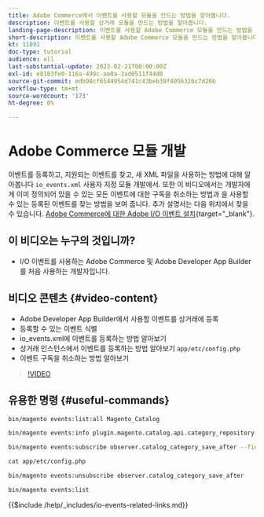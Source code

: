 ```yaml
---
title: Adobe Commerce에서 이벤트를 사용할 모듈을 만드는 방법을 알아봅니다.
description: 이벤트를 사용할 상거래 모듈을 만드는 방법을 알아봅니다.
landing-page-description: 이벤트를 사용할 Adobe Commerce 모듈을 만드는 방법을 알아봅니다.
short-description: 이벤트를 사용할 Adobe Commerce 모듈을 만드는 방법을 알아봅니다.
kt: 11891
doc-type: tutorial
audience: all
last-substantial-update: 2023-02-21T00:00:00Z
exl-id: e8103fe0-116a-499c-ae0a-3ad0511f44d0
source-git-commit: edb98cf6544954d741c43beb39f4056326c7d26b
workflow-type: tm+mt
source-wordcount: '173'
ht-degree: 0%

---
```


# Adobe Commerce 모듈 개발

이벤트를 등록하고, 지원되는 이벤트를 찾고, 새 XML 파일을 사용하는 방법에 대해 알아봅니다 `io_events.xml` 사용자 지정 모듈 개발에서. 또한 이 비디오에서는 개발자에게 이미 정의되어 있을 수 있는 모든 이벤트에 대한 구독을 취소하는 방법과 을 사용할 수 있는 등록된 이벤트를 찾는 방법을 보여 줍니다. 추가 설명서는 다음 위치에서 찾을 수 있습니다. [Adobe Commerce에 대한 Adobe I/O 이벤트 설치](https://developer.adobe.com/commerce/events/get-started/installation/){target="_blank"}.

## 이 비디오는 누구의 것입니까?

* I/O 이벤트를 사용하는 Adobe Commerce 및 Adobe Developer App Builder를 처음 사용하는 개발자입니다.

## 비디오 콘텐츠 {#video-content}

* Adobe Developer App Builder에서 사용할 이벤트를 상거래에 등록
* 등록할 수 있는 이벤트 식별
* io_events.xml에 이벤트를 등록하는 방법 알아보기
* 상거래 인스턴스에서 이벤트를 등록하는 방법 알아보기 `app/etc/config.php`
* 이벤트 구독을 취소하는 방법 알아보기

>[!VIDEO](https://video.tv.adobe.com/v/3415802?quality=12&learn=on)

## 유용한 명령 {#useful-commands}

```bash
bin/magento events:list:all Magento_Catalog

bin/magento events:info plugin.magento.catalog.api.category_repository.save

bin/magento events:subscribe observer.catalog_category_save_after --fields=entity_id --fields=parent_id

cat app/etc/config.php

bin/magento events:unsubscribe observer.catalog_category_save_after

bin/magento events:list
```

{{$include /help/_includes/io-events-related-links.md}}
